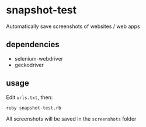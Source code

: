 # snapshot-test
Automatically save screenshots of websites / web apps

## dependencies
- selenium-webdriver
- geckodriver

## usage
Edit `urls.txt`, then:

```
ruby snapshot-test.rb
```

All screenshots will be saved in the `screenshots` folder
